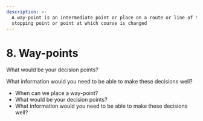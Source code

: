 ```yaml
---
description: >-
  A way-point is an intermediate point or place on a route or line of travel, a
  stopping point or point at which course is changed
---
```


# 8. Way-points

What would be your decision points?

What information would you need to be able to make these decisions well?

* When can we place a way-point? 
* What would be your decision points?
* What information would you need to be able to make these decisions well?



